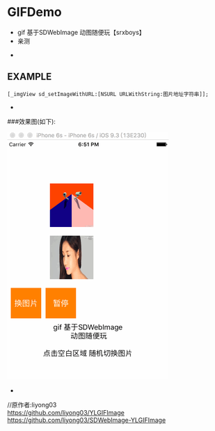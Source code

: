 # GIFDemo
* gif 基于SDWebImage 动图随便玩【srxboys】
* 亲测 

-
## EXAMPLE
```objc
[_imgView sd_setImageWithURL:[NSURL URLWithString:图片地址字符串]];
```
-

###效果图(如下):

![srxboys_RXGifDemo](https://github.com/srxboys/GIFDemo/blob/master/gifDemo.gif) 

-


//原作者:liyong03 <br />
https://github.com/liyong03/YLGIFImage <br />
https://github.com/liyong03/SDWebImage-YLGIFImage
